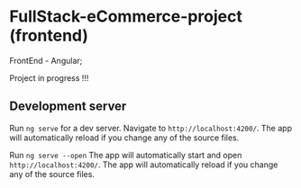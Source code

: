 # FullStack-eCommerce-project (frontend)
FrontEnd - Angular; 

Project in progress !!!

## Development server

Run `ng serve` for a dev server. Navigate to `http://localhost:4200/`. The app will automatically reload if you change any of the source files.

Run `ng serve --open` The app will automatically start and open `http://localhost:4200/`. The app will automatically reload if you change any of the source files.
